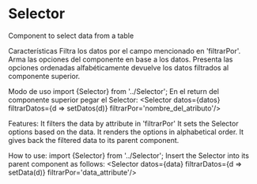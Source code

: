 # Selector
Component to select data from a table


Características
  Filtra los datos por el campo mencionado en 'filtrarPor'.
  Arma las opciones del componente en base a los datos.
  Presenta las opciones ordenadas alfabéticamente
  devuelve los datos filtrados al componente superior.


Modo de uso
  import {Selector} from '../Selector';
  En el return del componente superior pegar el Selector:
  <Selector datos={datos} filtrarDatos={d => setDatos(d)} filtrarPor='nombre_del_atributo'/>
 
  
Features:
  It filters the data by attribute in 'filtrarPor'
  It sets the Selector options based on the data.
  It renders the options in alphabetical order.
  It gives back the filtered data to its parent component.
  
How to use:
  import {Selector} from '../Selector';
  Insert the Selector into its parent component as follows:
  <Selector datos={data} filtrarDatos={d => setData(d)} filtrarPor='data_attribute'/>
  
  
